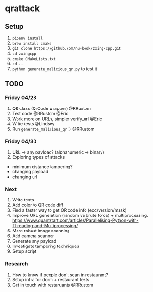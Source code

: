 # qrattack

## Setup

1. `pipenv install`
2. `brew install cmake`
3. `git clone https://github.com/nu-book/zxing-cpp.git`
4. `cd zxingcpp`
5. `cmake CMakeLists.txt`
6. `cd ..`
7. `python generate_malicious_qr.py` to test it

## TODO
### Friday 04/23
1. QR class (QrCode wrapper) @RRustom
2. Test code @RRustom @Eric
3. Work more on URLs, simpler verify_url @Eric
4. Write tests @Lindsey
5. Run `generate_malicious_qr()` @RRustom

### Friday 04/30
1. URL -> any payload? (alphanumeric -> binary)
2. Exploring types of attacks
  - minimum distance tampering?
  - changing payload
  - changing url

### Next
1. Write tests
2. Add color to QR code diff
3. Find a faster way to get QR code info (ecc/version/mask)
4. Improve URL generation (random vs brute force) + multiprocessing: https://www.quantstart.com/articles/Parallelising-Python-with-Threading-and-Multiprocessing/
5. More robust image scanning
6. Add camera scanner
7. Generate any payload
8. Investigate tampering techniques
9. Setup script

### Research
1. How to know if people don't scan in restaurant?
2. Setup infra for dorm + restaurant tests
3. Get in touch with restaruants @RRustom
